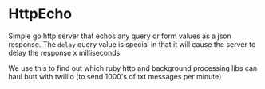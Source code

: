HttpEcho
========

Simple go http server that echos any query or form values as a json response.
The `delay` query value is special in that it will cause the server to delay 
the response x milliseconds.

We use this to find out which ruby http and background processing libs can 
haul butt with twillio (to send 1000's of txt messages per minute)
	
